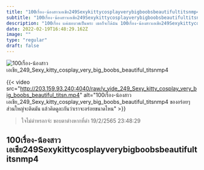 ```yaml
---
title: "100เรื่อง-น้องสาวเอเชีย249Sexykittycosplayverybigboobsbeautifultitsnmp4"
subtitle: "100เรื่อง-น้องสาวเอเชีย249Sexykittycosplayverybigboobsbeautifultitsnmp4 เคยเป็นแล้วคนดี ตอนนี้เป็นคนโสด"
description: "100เรื่อง แค่เธอบวชเป็นพระ เธอก็จะได้ฉัน 100เรื่อง-น้องสาวเอเชีย249Sexykittycosplayverybigboobsbeautifultitsnmp4 19/2/2565 23:48:29"
date: 2022-02-19T16:48:29.162Z
image: ""
type: "regular"
draft: false
---
```


![100เรื่อง-น้องสาวเอเชีย_249_Sexy_kitty_cosplay_very_big_boobs_beautiful_titsnmp4](http://203.159.93.240:4040/raw/v_vide_249_Sexy_kitty_cosplay_very_big_boobs_beautiful_titsn.jpg)

{{< video src="http://203.159.93.240:4040/raw/v_vide_249_Sexy_kitty_cosplay_very_big_boobs_beautiful_titsn.mp4" alt="100เรื่อง-น้องสาวเอเชีย_249_Sexy_kitty_cosplay_very_big_boobs_beautiful_titsnmp4 ของอร่อยๆ ส่วนใหญ่จะติดมัน แล้วคิดดูละกันว่าเราจะอร่อยขนาดไหน" >}}


> ใจไม่ดำหรอกจ่ะ ขอบตาต่างหากที่ดำ 19/2/2565 23:48:29

## 100เรื่อง-น้องสาวเอเชีย249Sexykittycosplayverybigboobsbeautifultitsnmp4
